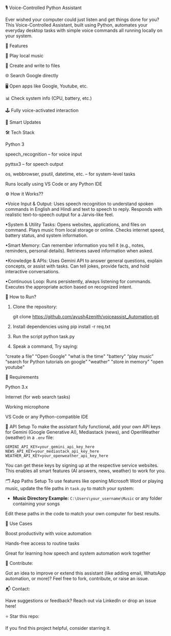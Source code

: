 🎙 Voice-Controlled Python Assistant

Ever wished your computer could just listen and get things done for you?
This Voice-Controlled Assistant, built using Python, automates your everyday desktop tasks with simple voice commands all running locally on your system.

🔧 Features

🎵 Play local music

📁 Create and write to files

🌐 Search Google directly

🖥 Open apps like Google, Youtube, etc.

📊 Check system info (CPU, battery, etc.)

🕹 Fully voice-activated interaction

📰 Smart Updates 


🛠 Tech Stack

Python 3

speech_recognition – for voice input

pyttsx3 – for speech output

os, webbrowser, psutil, datetime, etc. – for system-level tasks

Runs locally using VS Code or any Python IDE

⚙️ How it Works??

•Voice Input & Output:
Uses speech recognition to understand spoken commands in English and Hindi and text to speech to reply.
Responds with realistic text-to-speech output for a Jarvis-like feel.

•System & Utility Tasks:
Opens websites, applications, and files on command.
Plays music from local storage or online.
Checks internet speed, battery status, and system information.

•Smart Memory:
Can remember information you tell it (e.g., notes, reminders, personal details).
Retrieves saved information when asked.

•Knowledge & APIs:
Uses Gemini API to answer general questions, explain concepts, or assist with tasks.
Can tell jokes, provide facts, and hold interactive conversations.

•Continuous Loop:
Runs persistently, always listening for commands.
Executes the appropriate action based on recognized intent.

🚀 How to Run?

1. Clone the repository:

   git clone https://github.com/ayush4zenith/voiceassist_Automation.git

2. Install dependencies using
pip install -r req.txt

3. Run the script
python task.py

4. Speak a command, Try saying:

  “create a file”
  “Open Google"
  "what is the time"
  "battery"
  “play music”
  “search for Python tutorials on google”
  "weather"
  "store in memory"
  "open youtube"

📌 Requirements

Python 3.x

Internet (for web search tasks)

Working microphone

VS Code or any Python-compatible IDE

🔑 API Setup
To make the assistant fully functional, add your own API keys for Gemini (Google Generative AI), Mediastack (news), and OpenWeather (weather) in a `.env` file:

```
GEMINI_API_KEY=your_gemini_api_key_here
NEWS_API_KEY=your_mediastack_api_key_here
WEATHER_API_KEY=your_openweather_api_key_here
```
You can get these keys by signing up at the respective service websites. This enables all smart features (AI answers, news, weather) to work for you.

🗂️ App Paths Setup
To use features like opening Microsoft Word or playing music, update the file paths in `task.py` to match your system:

- **Music Directory Example:**
	`C:\Users\your_username\Music` or any folder containing your songs

Edit these paths in the code to match your own computer for best results.

🎯 Use Cases

Boost productivity with voice automation

Hands-free access to routine tasks

Great for learning how speech and system automation work together

🤝 Contribute:

Got an idea to improve or extend this assistant (like adding email, WhatsApp automation, or more)?
Feel free to fork, contribute, or raise an issue.

📬 Contact:

Have suggestions or feedback? Reach out via LinkedIn or drop an issue here!

⭐ Star this repo:

If you find this project helpful, consider starring it. 
